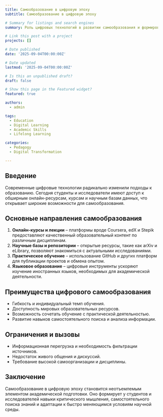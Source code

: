 ```yaml
---
title: Самообразование в цифровую эпоху
subtitle: Самообразование в цифровую эпоху

# Summary for listings and search engines
summary: Роль цифровых технологий в развитии самообразования и формировании академических компетенций.

# Link this post with a project
projects: []

# Date published
date: '2025-09-04T00:00:00Z'

# Date updated
lastmod: '2025-09-04T00:00:00Z'

# Is this an unpublished draft?
draft: false

# Show this page in the Featured widget?
featured: true

authors:
  - admin

tags:
  - Education
  - Digital Learning
  - Academic Skills
  - Lifelong Learning

categories:
  - Pedagogy
  - Digital Transformation

---
```


## Введение  

Современные цифровые технологии радикально изменили подходы к образованию. Сегодня студенты и исследователи имеют доступ к обширным онлайн-ресурсам, курсам и научным базам данных, что открывает широкие возможности для самообразования.  

## Основные направления самообразования  

1. **Онлайн-курсы и лекции** – платформы вроде Coursera, edX и Stepik предоставляют качественный образовательный контент по различным дисциплинам.  
2. **Научные базы и репозитории** – открытые ресурсы, такие как arXiv и eLibrary, позволяют знакомиться с актуальными исследованиями.  
3. **Практическое обучение** – использование GitHub и других платформ для публикации проектов и обмена опытом.  
4. **Языковое образование** – цифровые инструменты ускоряют изучение иностранных языков, необходимых для академической деятельности.  

## Преимущества цифрового самообразования  

- Гибкость и индивидуальный темп обучения.  
- Доступность мировых образовательных ресурсов.  
- Возможность сочетать обучение с практической деятельностью.  
- Развитие навыков самостоятельного поиска и анализа информации.  

## Ограничения и вызовы  

- Информационная перегрузка и необходимость фильтрации источников.  
- Недостаток живого общения и дискуссий.  
- Требование высокой самоорганизации и дисциплины.  

## Заключение  

Самообразование в цифровую эпоху становится неотъемлемым элементом академической подготовки. Оно формирует у студентов и исследователей навыки критического мышления, самостоятельного поиска знаний и адаптации к быстро меняющимся условиям научной среды.  

